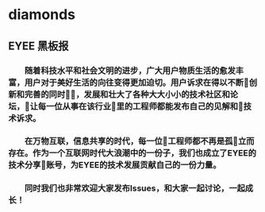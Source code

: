 # diamonds

## EYEE 黑板报

### &emsp;&emsp;随着科技水平和社会文明的进步，广大用户物质生活的愈发丰富，用户对于美好生活的向往变得更加迫切。用户诉求在得以不断创新和完善的同时，发展和壮大了各种大大小小的技术社区和论坛，让每一位从事在该行业里的工程师都能发布自己的见解和技术诉求。

### &emsp;&emsp;在万物互联，信息共享的时代，每一位工程师都不再是孤立而存在。作为一个互联网时代大浪潮中的一份子，我们也成立了EYEE的技术分享账号，为EYEE的技术发展贡献自己的一份力量。

### &emsp;&emsp;同时我们也非常欢迎大家发布Issues，和大家一起讨论，一起成长！